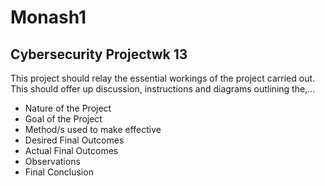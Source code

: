 # Monash1
## Cybersecurity Projectwk 13
This project should relay the essential workings of the project carried out. This should offer up discussion, instructions and diagrams outlining the,...
<ul><li>Nature of the Project</li>
<li>Goal of the Project</li>
<li>Method/s used to make effective</li>
<li>Desired Final Outcomes</li>
<li>Actual Final Outcomes</li>
<li>Observations</li>
<li>Final Conclusion</li>
</ul>
